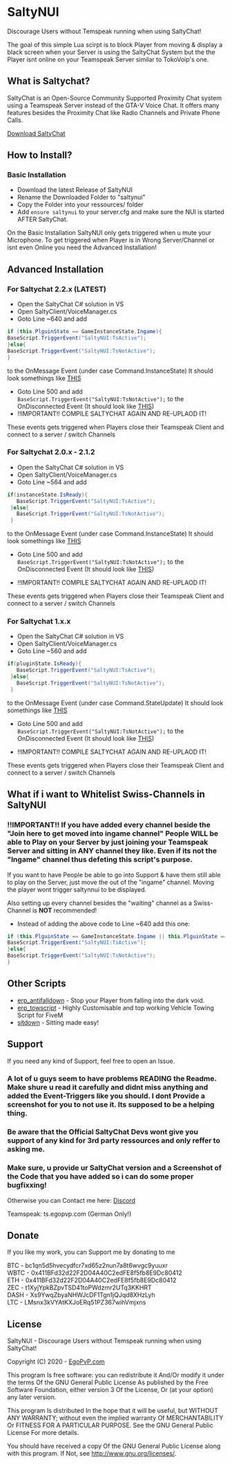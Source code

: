 # SaltyNUI
Discourage Users without Temspeak running when using SaltyChat!


The goal of this simple Lua scirpt is to block Player from moving & display a black screen when your Server is using the SaltyChat System but the the Player isnt online on your Teamspeak Server similar to TokoVoip's one.

## What is Saltychat?
SaltyChat is an Open-Source Community Supported Proximity Chat system using a Teamspeak Server instead of the GTA-V Voice Chat. 
It offers many features besides the Proximity Chat like Radio Channels and Private Phone Calls.

[Download SaltyChat](https://github.com/saltminede/saltychat-fivem)

## How to Install?
### Basic Installation
- Download the latest Release of SaltyNUI
- Rename the Downloaded Folder to "saltynui"
- Copy the Folder into your ressources/ folder
- Add `ensure saltynui` to your server.cfg and make sure the NUI is started AFTER SaltyChat.

On the Basic Installation SaltyNUI only gets triggered when u mute your Microphone. To get triggered when Player is in Wrong Server/Channel or isnt even Online you need the Advanced Installation!

## Advanced Installation
### For Saltychat 2.2.x  (LATEST)

- Open the SaltyChat C# solution in VS
- Open SaltyClient/VoiceManager.cs
- Goto Line ~640 and add 
```c#
if (this.PlguinState == GameInstanceState.Ingame){
BaseScript.TriggerEvent("SaltyNUI:TsActive");
}else{
BaseScript.TriggerEvent("SaltyNUI:TsNotActive");
}
```
to the OnMessage Event (under case Command.InstanceState)
It should look somethings like [THIS](https://screens.egopvp.com/files/2021/04/02/devenv_e0uIMJJ1Mt.png) 

- Goto Line 500 and add `BaseScript.TriggerEvent("SaltyNUI:TsNotActive");` to the OnDisconnected Event (It should look like [THIS](https://screens.egopvp.com/files/2020/05/30/devenv_g5rbAJWpAH.png))
- !!IMPORTANT!! COMPILE SALTYCHAT AGAIN AND RE-UPLAOD IT!

These events gets triggered when Players close their Teamspeak Client and connect to a server / switch Channels

### For Saltychat 2.0.x - 2.1.2

- Open the SaltyChat C# solution in VS
- Open SaltyClient/VoiceManager.cs
- Goto Line ~564 and add 
```c#
if(instanceState.IsReady){
   BaseScript.TriggerEvent("SaltyNUI:TsActive");
 }else{
   BaseScript.TriggerEvent("SaltyNUI:TsNotActive");
 } 
```
to the OnMessage Event (under case Command.InstanceState)
It should look somethings like [THIS](https://screens.egopvp.com/files/2020/08/07/devenv_0dI2m50Rvj.png) 

- Goto Line 500 and add `BaseScript.TriggerEvent("SaltyNUI:TsNotActive");` to the OnDisconnected Event (It should look like [THIS](https://screens.egopvp.com/files/2020/05/30/devenv_g5rbAJWpAH.png))

- !!IMPORTANT!! COMPILE SALTYCHAT AGAIN AND RE-UPLAOD IT!

These events gets triggered when Players close their Teamspeak Client and connect to a server / switch Channels

### For Saltychat 1.x.x

- Open the SaltyChat C# solution in VS
- Open SaltyClient/VoiceManager.cs
- Goto Line ~560 and add 
```c#
if(pluginState.IsReady){
   BaseScript.TriggerEvent("SaltyNUI:TsActive");
 }else{
   BaseScript.TriggerEvent("SaltyNUI:TsNotActive");
 } 
```
to the OnMessage Event (under case Command.StateUpdate)
It should look somethings like [THIS](https://screens.egopvp.com/files/2020/05/30/devenv_58LaZ8WVeJ.png) 

- Goto Line 500 and add `BaseScript.TriggerEvent("SaltyNUI:TsNotActive");` to the OnDisconnected Event (It should look like [THIS](https://screens.egopvp.com/files/2020/05/30/devenv_g5rbAJWpAH.png))

- !!IMPORTANT!! COMPILE SALTYCHAT AGAIN AND RE-UPLAOD IT!

These events gets triggered when Players close their Teamspeak Client and connect to a server / switch Channels

## What if i want to Whitelist Swiss-Channels in SaltyNUI

### !!IMPORTANT!! If you have added every channel beside the "Join here to get moved into ingame channel" People **WILL** be able to Play on your Server by just joining your Teamspeak Server and sitting in **ANY** channel they like. Even if its not the "Ingame" channel thus defeting this script's purpose.
If you want to have People be able to go into Support & have them still able to play on the Server, just move the out of the "ingame" channel. Moving the player wont trigger saltynnui to be displayed. 

Also setting up every channel besides the "waiting" channel as a Swiss-Channel is **NOT** recommended!

- Instead of adding the above code to Line ~640 add this one:
```c#
if (this.PlguinState == GameInstanceState.Ingame || this.PlguinState == GameInstanceState.InSwissChannel){
BaseScript.TriggerEvent("SaltyNUI:TsActive");
}else{
BaseScript.TriggerEvent("SaltyNUI:TsNotActive");
}
```

## Other Scripts

- [erp_antifalldown](https://github.com/EgoPvP/erp_antifalldown) - Stop your Player from falling into the dark void.
- [erp_towscript](https://github.com/EgoPvP/erp_towscript) - Highly Customisable and top working Vehicle Towing Script for FiveM
- [sitdown](https://github.com/EgoPvP/sitdown) - Sitting made easy!

## Support
If you need any kind of Support, feel free to open an Issue.

### A lot of u guys seem to have problems READING the Readme. Make shure u read it carefully and didnt miss anything and added the Event-Triggers like you should. I dont Provide a screenshot for you to not use it. Its supposed to be a helping thing.

### Be aware that the Official SaltyChat Devs wont give you support of any kind for 3rd party ressources and only reffer to asking me.

### Make sure, u provide ur SaltyChat version and a Screenshot of the Code that you have added so i can do some proper bugfixxing!

Otherwise you can Contact me here:
[Discord](https://discord.gg/6jsHUVMh8G)

Teamspeak: ts.egopvp.com (German Only!)

## Donate
If you like my work, you can Support me by donating to me

BTC - bc1qn5d5hvecydfcr7xd65z2nun7a8t6wvgc9yuuxr <br>
WBTC - 0x411BFd32d22F2D04A40C2edFE8f5fb8E9Dc80412 <br>
ETH - 0x411BFd32d22F2D04A40C2edFE8f5fb8E9Dc80412 <br>
ZEC - t1XyjYpkBZpvTSD41toPWdzmr2UTq3KKHRT <br>
DASH - Xs9YwqZbyaNHWJcDF1Tgn1jQJqd8XHzLyh <br>
LTC - LMsnx3kVYAtKXJoERq51PZ367wihVmjxns <br>

## License

SaltyNUI - Discourage Users without Temspeak running when using SaltyChat!

Copyright (C) 2020 - [EgoPvP.com](https://egopvp.com)

This program Is free software: you can redistribute it And/Or modify it under the terms Of the GNU General Public License As published by the Free Software Foundation, either version 3 Of the License, Or (at your option) any later version.

This program Is distributed In the hope that it will be useful, but WITHOUT ANY WARRANTY; without even the implied warranty Of MERCHANTABILITY Or FITNESS FOR A PARTICULAR PURPOSE. See the GNU General Public License For more details.

You should have received a copy Of the GNU General Public License along with this program. If Not, see http://www.gnu.org/licenses/.
